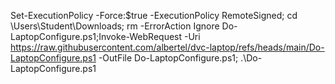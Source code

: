 Set-ExecutionPolicy -Force:$true -ExecutionPolicy RemoteSigned; cd \Users\Student\Downloads; rm -ErrorAction Ignore Do-LaptopConfigure.ps1;Invoke-WebRequest -Uri https://raw.githubusercontent.com/albertel/dvc-laptop/refs/heads/main/Do-LaptopConfigure.ps1 -OutFile Do-LaptopConfigure.ps1; .\Do-LaptopConfigure.ps1
